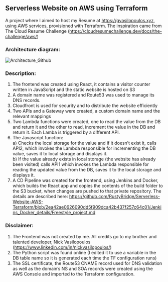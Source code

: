 ## **Serverless Website on AWS using Terraform**

A project where I aimed to host my Resume at https://gvasilopoulos.xyz, using AWS services, provisioned with Terraform. The inspiration came from The Cloud Resume Challenge (https://cloudresumechallenge.dev/docs/the-challenge/aws/)

### **Architecture diagram:**

![Architecture_Github](https://user-images.githubusercontent.com/68524920/207152198-6d946b12-5028-4fde-ad6e-ebc6d77a329c.png)

### **Description:**
1.	The frontend was created using React, it contains a visitor counter written in JavaScript and the static website is hosted on S3
2.	A domain name was registered and Route53 was used to manage its DNS records.
3.	Cloudfront is used for security and to distribute the website efficiently
4.	Two APIs and a Gateway were created, a custom domain name and the relevant mappings
5.	Two Lambda functions were created, one to read the value from the DB and return it and the other to read, increment the value in the DB and return it. Each Lamba is triggered by a different API.
6.	The Javascript function:\
a) Checks the local storage for the value and if it doesn’t exist it, calls API2, which invokes the Lambda responsible for incrementing the DB value, saves it to local storage and displays it.\
b) If the value already exists in local storage (the website has already been visited) calls API1 which invokes the Lambda responsible for reading the updated value from the DB, saves it to the local storage and displays it. 
7. A CD Pipeline was created for the frontend, using Jenkins and Docker, which builds the React app and copies the contents of the build folder to the S3 bucket, when changes are pushed to that private repository. The details are described here: https://github.com/RustyBridge/Serverless-Website-AWS-Terraform/blob/2ea42ae0626090dd5f909dca42b437f257c64c01/Jenkins_Docker_details/Freestyle_project.md 

### **Disclaimer:**
 1.	The Frontend was not created by me. All credits go to my brother and talented developer, Nick Vasilopoulos (https://www.linkedin.com/in/nickvasilopoulos/)
 2.	The Python script was found online (I edited it to use a variable in the DB table name so it is generated each time the TF configuration runs)
 3.	The SSL certificate, the Route53 CNAME record used for DNS validation as well as the domain’s NS and SOA records were created using the AWS Console and imported to the Terraform configuration.
